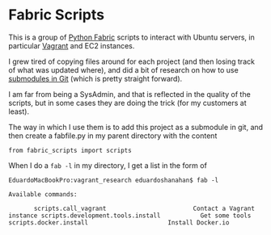 # Fabric Scripts

This is a group of [Python Fabric](http://www.fabfile.org/) scripts to interact with Ubuntu servers, in particular [Vagrant](https://www.vagrantup.com/) and EC2 instances.

I grew tired of copying files around for each project (and then losing track of what was updated where), and did a bit of research on how to use [submodules in Git](http://git-scm.com/book/en/v2/Git-Tools-Submodules) (which is pretty straight forward).

I am far from being a SysAdmin, and that is reflected in the quality of the scripts, but in some cases they are doing the trick (for my customers at least).

The way in which I use them is to add this project as a submodule in git, and then create a fabfile.py in my parent directory with the content

`from fabric_scripts import scripts`

When I do a `fab -l` in my directory, I get a list in the form of


`EduardoMacBookPro:vagrant_research eduardoshanahan$ fab -l`

`Available commands:`		

`		scripts.call_vagrant                        Contact a Vagrant instance
		scripts.development.tools.install           Get some tools
		scripts.docker.install                      Install Docker.io`
